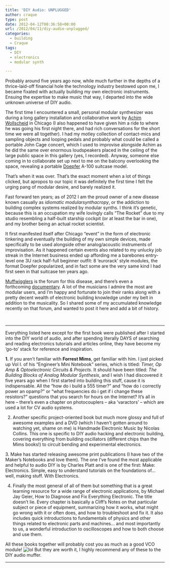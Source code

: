 ```yaml
---
title: 'DIY Audio: UNPLUGGED'
author: craque
type: post
date: 2012-04-12T00:36:58+00:00
url: /2012/04/11/diy-audio-unplugged/
categories:
  - building
  - Craque
tags:
  - DIY
  - electronics
  - modular synth

---
```

Probably around five years ago now, while much further in the depths of a thrice-laid-off financial hole the technology industry bestowed upon me, I became fixated with actually building my own electronic instruments. Ensuing the expertise to make music that way, I departed into the wide unknown universe of DIY audio.

The first time I encountered a small, personal modular synthesizer was during a long gallery installation and collaborative work by <a href="http://www.discogs.com/artist/Achim+Wollscheid" target="_blank">Achim Wollscheid</a> in Chicago (I also happened to have given him a ride to where he was going his first night there, and had rich conversations for the short time we were all together). I had my motley collection of contact-mics and sampling objects and looping pedals and probably what could be called a portable John Cage concert, which I used to improvise alongside Achim as he did the same over enormous loudspeakers placed in the ceiling of the large public space in this gallery (yes, I recorded). Anyway, someone else coming in to collaborate set up next to me on the balcony overlooking the space, revealing a portable <a href="http://www.doepfer.de/home_e.htm" target="_blank">Doepfer</a> A-100 suitcase model.

That&#8217;s when it was over. That&#8217;s the exact moment when a lot of things clicked, but apropos to our topic it was definitely the first time I felt the urging pang of modular desire, and barely realized it.

Fast forward ten years; as of 2012 I am the proud owner of a new disease known casually as _idiomatic modularsynthacropy_, or the addiction to building complex systems realized by modular synths. I think it&#8217;s genetic, because this is an occupation my wife lovingly calls &#8220;The Rocket&#8221; due to my studio resembling a half-built starship cockpit (or at least the bar in one), and my brother being an actual rocket scientist.

It first manifested itself after Chicago &#8220;event&#8221; in the form of electronic tinkering and eventually the building of my own simple devices, made specifically to be used alongside other analog/acoustic instruments of improvisation. As it happened certain events also related to my unlucky job streak in the Internet business ended up affording me a barebones entry-level one 3U rack half-full beginner outfit: 8 &#8216;eurorack&#8217; style modules, the format Doepfer popularized, and in fact some are the very same kind I had first seen in that suitcase ten years ago.

<a href="http://www.muffwiggler.com/forum" target="_blank">Muffwigglers</a> is the forum for this disease, and there&#8217;s even a forthcoming <a href="http://idreamofwires.org/" target="_blank">documentary</a>. A lot of the musicians I admire the most are modular users, and I&#8217;m happy and fortunate to join their ranks along with a pretty decent wealth of electronic building knowledge under my belt in addition to the musicality. So I shared some of my accumulated knowledge recently on that forum, and wanted to post it here and add a bit of history.

&nbsp;

* * *

Everything listed here except for the first book were published after I started into the DIY world of audio, and after spending literally DAYS of searching and reading electronics tutorials and articles online, they have become my &#8216;go-to&#8217; stack for reference and inspiration.

**1.** If you aren&#8217;t familiar with **Forrest Mims**, get familiar with him. I just picked up Vol I. of his &#8220;Engineer&#8217;s Mini Notebook&#8221; series, which is titled: _Timer, Op Amp & Optoelectronic Circuits & Projects_. It should have been titled: _The Building Blocks of Analog Modular Synthesis_, and I wish I had discovered it five years ago when I first started into building this stuff, cause it is indispensable. All the &#8220;how do i build a 555 timer?&#8221; and &#8220;how do i correctly power an opamp?&#8221; or &#8220;what frequencies do i get if i change these resistors?&#8221; questions that you search for hours on the Internet? It&#8217;s all in here &#8211; there&#8217;s even a chapter on photocouplers &#8211; aka &#8216;varactors&#8217; &#8211; which are used a lot for CV audio systems.

2. Another specific project-oriented book but much more glossy and full of awesome examples and a DVD (which I haven&#8217;t gotten around to watching yet, shame on me) is Handmade Electronic Music by Nicolas Collins. This one is specific to DIY audio hacking and electronic building, covering everything from building oscillators (different chips than the Mims books!) to circuit bending and experimental electronics.

3. Make has started releasing awesome print publications (I have two of the Maker&#8217;s Notebooks and love them). The one I&#8217;ve found the most applicable and helpful to audio DIY is by Charles Platt and is one of the first: Make: Electronics. Simple, easy to understand tutorials on the foundations of&#8230; well, making stuff. With Electronics.

4. Finally the most general of all of them but something that is a great learning resource for a wide range of electronic applications, by Michael Jay Geier, How to Diagnose and Fix Everything Electronic. The title doesn&#8217;t lie. Every chapter is basically a Cliff&#8217;s Notes on that particular subject or piece of equipment, summarizing how it works, what might go wrong with it or often does, and how to troubleshoot and fix it. It also includes quick introductions to fundamentals of physics and other things related to electronic parts and machines&#8230; and most importantly to us, a wonderful introduction to oscilloscopes and how to both choose and use them.

All these books together will probably cost you as much as a good VCO module! <img src="http://www.muffwiggler.com/forum/images/smiles/icon_lol.gif" alt="lol" border="0" /> But they are worth it, I highly recommend any of these to the DIY audio muffer.

* * *